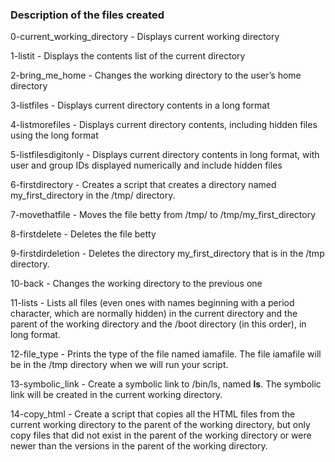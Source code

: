 ### Description of the files created

0-current_working_directory - Displays current working directory

1-listit - Displays the contents list of the current directory

2-bring_me_home - Changes the working directory to the user’s home directory

3-listfiles - Displays current directory contents in a long format

4-listmorefiles - Displays current directory contents, including hidden files using the long format

5-listfilesdigitonly - Displays current directory contents in long format, with user and group IDs displayed numerically and include hidden files

6-firstdirectory - Creates a script that creates a directory named my_first_directory in the /tmp/ directory.

7-movethatfile - Moves the file betty from /tmp/ to /tmp/my_first_directory

8-firstdelete - Deletes the file betty

9-firstdirdeletion - Deletes the directory my_first_directory that is in the /tmp directory.

10-back - Changes the working directory to the previous one

11-lists - Lists all files (even ones with names beginning with a period character, which are normally hidden) in the current directory and the parent of the working directory and the /boot directory (in this order), in long format.

12-file_type - Prints the type of the file named iamafile. The file iamafile will be in the /tmp directory when we will run your script.

13-symbolic_link - Create a symbolic link to /bin/ls, named __ls__. The symbolic link will be created in the current working directory.

14-copy_html - Create a script that copies all the HTML files from the current working directory to the parent of the working directory, but only copy files that did not exist in the parent of the working directory or were newer than the versions in the parent of the working directory.
